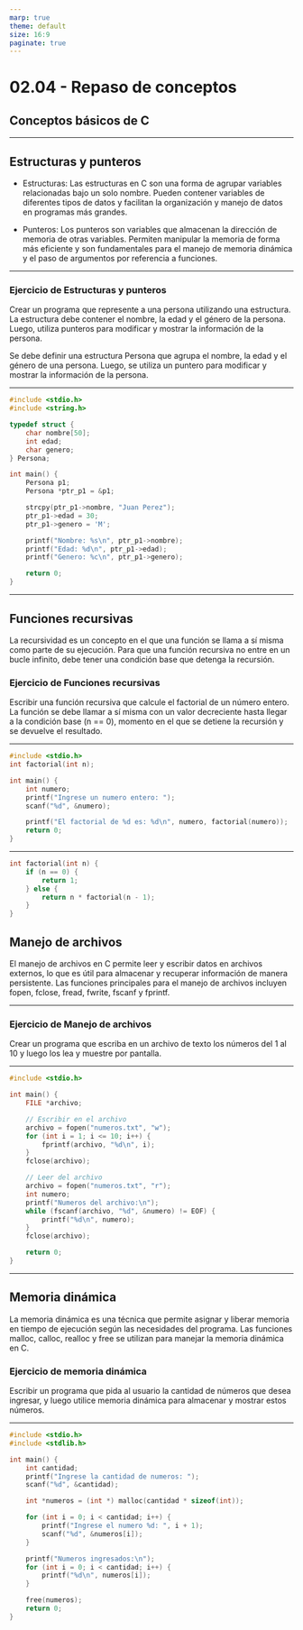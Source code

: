 ```yaml
---
marp: true
theme: default
size: 16:9
paginate: true
---
```


# 02.04 - Repaso de conceptos

## Conceptos básicos de C

---

## Estructuras y punteros

- Estructuras: Las estructuras en C son una forma de agrupar variables relacionadas bajo un solo nombre. Pueden contener variables de diferentes tipos de datos y facilitan la organización y manejo de datos en programas más grandes.

- Punteros: Los punteros son variables que almacenan la dirección de memoria de otras variables. Permiten manipular la memoria de forma más eficiente y son fundamentales para el manejo de memoria dinámica y el paso de argumentos por referencia a funciones.

---

### Ejercicio de Estructuras y punteros

Crear un programa que represente a una persona utilizando una estructura. La estructura debe contener el nombre, la edad y el género de la persona. Luego, utiliza punteros para modificar y mostrar la información de la persona.

Se debe definir una estructura Persona que agrupa el nombre, la edad y el género de una persona.
Luego, se utiliza un puntero para modificar y mostrar la información de la persona.

---

```c
#include <stdio.h>
#include <string.h>

typedef struct {
    char nombre[50];
    int edad;
    char genero;
} Persona;

int main() {
    Persona p1;
    Persona *ptr_p1 = &p1;

    strcpy(ptr_p1->nombre, "Juan Perez");
    ptr_p1->edad = 30;
    ptr_p1->genero = 'M';

    printf("Nombre: %s\n", ptr_p1->nombre);
    printf("Edad: %d\n", ptr_p1->edad);
    printf("Genero: %c\n", ptr_p1->genero);

    return 0;
}
```

---

## Funciones recursivas

La recursividad es un concepto en el que una función se llama a sí misma como parte de su ejecución.
Para que una función recursiva no entre en un bucle infinito, debe tener una condición base que detenga la recursión.

### Ejercicio de Funciones recursivas

Escribir una función recursiva que calcule el factorial de un número entero. La función se debe llamar a sí misma con un valor decreciente hasta llegar a la condición base (n == 0), momento en el que se detiene la recursión y se devuelve el resultado.

---

```c
#include <stdio.h>
int factorial(int n);

int main() {
    int numero;
    printf("Ingrese un numero entero: ");
    scanf("%d", &numero);

    printf("El factorial de %d es: %d\n", numero, factorial(numero));
    return 0;
}
```

---

```c
int factorial(int n) {
    if (n == 0) {
        return 1;
    } else {
        return n * factorial(n - 1);
    }
}
```

## Manejo de archivos

El manejo de archivos en C permite leer y escribir datos en archivos externos, lo que es útil para almacenar y recuperar información de manera persistente. Las funciones principales para el manejo de archivos incluyen fopen, fclose, fread, fwrite, fscanf y fprintf.

---

### Ejercicio de Manejo de archivos

Crear un programa que escriba en un archivo de texto los números del 1 al 10 y luego los lea y muestre por pantalla.

---

```c
#include <stdio.h>

int main() {
    FILE *archivo;

    // Escribir en el archivo
    archivo = fopen("numeros.txt", "w");
    for (int i = 1; i <= 10; i++) {
        fprintf(archivo, "%d\n", i);
    }
    fclose(archivo);

    // Leer del archivo
    archivo = fopen("numeros.txt", "r");
    int numero;
    printf("Numeros del archivo:\n");
    while (fscanf(archivo, "%d", &numero) != EOF) {
        printf("%d\n", numero);
    }
    fclose(archivo);

    return 0;
}
```

---

## Memoria dinámica

La memoria dinámica es una técnica que permite asignar y liberar memoria en tiempo de ejecución según las necesidades del programa. Las funciones malloc, calloc, realloc y free se utilizan para manejar la memoria dinámica en C.

### Ejercicio de memoria dinámica

Escribir un programa que pida al usuario la cantidad de números que desea ingresar, y luego utilice memoria dinámica para almacenar y mostrar estos números.

---

```c
#include <stdio.h>
#include <stdlib.h>

int main() {
    int cantidad;
    printf("Ingrese la cantidad de numeros: ");
    scanf("%d", &cantidad);

    int *numeros = (int *) malloc(cantidad * sizeof(int));

    for (int i = 0; i < cantidad; i++) {
        printf("Ingrese el numero %d: ", i + 1);
        scanf("%d", &numeros[i]);
    }

    printf("Numeros ingresados:\n");
    for (int i = 0; i < cantidad; i++) {
        printf("%d\n", numeros[i]);
    }

    free(numeros);
    return 0;
}

```
